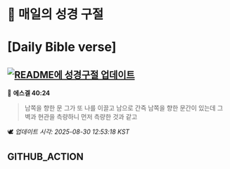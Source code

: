 # 🙏 매일의 성경 구절
# [Daily Bible verse]
## [![README에 성경구절 업데이트](https://github.com/DONGSUKA/first_test/actions/workflows/update-readme-bible.yml/badge.svg)](https://github.com/DONGSUKA/first_test/actions/workflows/update-readme-bible.yml)
<!-- START_BIBLE_VERSE -->
📖 **에스겔 40:24**
> 남쪽을 향한 문 그가 또 나를 이끌고 남으로 간즉 남쪽을 향한 문간이 있는데 그 벽과 현관을 측량하니 먼저 측량한 것과 같고

🕊️ _업데이트 시각: 2025-08-30 12:53:18 KST_
  <!-- END_BIBLE_VERSE -->
## GITHUB_ACTION
